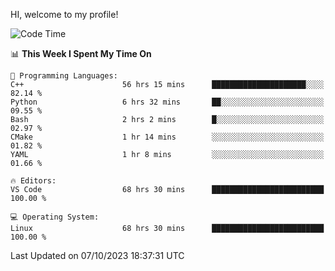 HI, welcome to my profile!
<!--START_SECTION:waka-->
![Code Time](http://img.shields.io/badge/Code%20Time-1%2C609%20hrs%209%20mins-blue)

📊 **This Week I Spent My Time On** 

```text
💬 Programming Languages: 
C++                      56 hrs 15 mins      █████████████████████░░░░   82.14 % 
Python                   6 hrs 32 mins       ██░░░░░░░░░░░░░░░░░░░░░░░   09.55 % 
Bash                     2 hrs 2 mins        █░░░░░░░░░░░░░░░░░░░░░░░░   02.97 % 
CMake                    1 hr 14 mins        ░░░░░░░░░░░░░░░░░░░░░░░░░   01.82 % 
YAML                     1 hr 8 mins         ░░░░░░░░░░░░░░░░░░░░░░░░░   01.66 % 

🔥 Editors: 
VS Code                  68 hrs 30 mins      █████████████████████████   100.00 % 

💻 Operating System: 
Linux                    68 hrs 30 mins      █████████████████████████   100.00 % 
```


 Last Updated on 07/10/2023 18:37:31 UTC
<!--END_SECTION:waka-->
